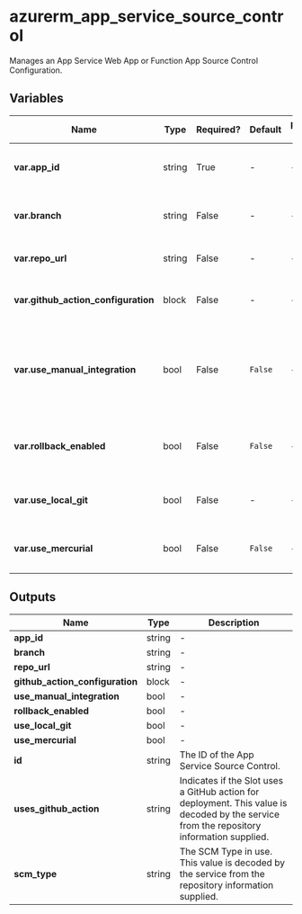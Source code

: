 # azurerm_app_service_source_control

Manages an App Service Web App or Function App Source Control Configuration.

## Variables

| Name | Type | Required? | Default  | possible values | Description |
| ---- | ---- | --------- | -------- | ----------- | ----------- |
| **var.app_id** | string | True | -  |  -  | The ID of the Windows or Linux Web App. Changing this forces a new resource to be created. | 
| **var.branch** | string | False | -  |  -  | The branch name to use for deployments. Changing this forces a new resource to be created. | 
| **var.repo_url** | string | False | -  |  -  | The URL for the repository. Changing this forces a new resource to be created. | 
| **var.github_action_configuration** | block | False | -  |  -  | A `github_action_configuration` block. Changing this forces a new resource to be created. | 
| **var.use_manual_integration** | bool | False | `False`  |  -  | Should code be deployed manually. Set to `false` to enable continuous integration, such as webhooks into online repos such as GitHub. Defaults to `false`. Changing this forces a new resource to be created. | 
| **var.rollback_enabled** | bool | False | `False`  |  -  | Should the Deployment Rollback be enabled? Defaults to `false`. Changing this forces a new resource to be created. | 
| **var.use_local_git** | bool | False | -  |  -  | Should the App use local Git configuration. Changing this forces a new resource to be created. | 
| **var.use_mercurial** | bool | False | `False`  |  -  | The repository specified is Mercurial. Defaults to `false`. Changing this forces a new resource to be created. | 



## Outputs

| Name | Type | Description |
| ---- | ---- | --------- | 
| **app_id** | string  | - | 
| **branch** | string  | - | 
| **repo_url** | string  | - | 
| **github_action_configuration** | block  | - | 
| **use_manual_integration** | bool  | - | 
| **rollback_enabled** | bool  | - | 
| **use_local_git** | bool  | - | 
| **use_mercurial** | bool  | - | 
| **id** | string  | The ID of the App Service Source Control. | 
| **uses_github_action** | string  | Indicates if the Slot uses a GitHub action for deployment. This value is decoded by the service from the repository information supplied. | 
| **scm_type** | string  | The SCM Type in use. This value is decoded by the service from the repository information supplied. | 